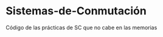 Sistemas-de-Conmutación
=======================

Código de las prácticas de SC que no cabe en las memorias
